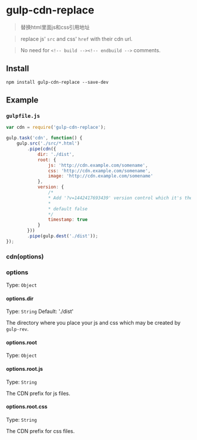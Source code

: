 gulp-cdn-replace
================

> 替换html里面js和css引用地址

> replace js' `src` and css' `href` with their cdn url.

> No need for `<!-- build --><!-- endbuild -->` comments.

## Install
```
npm install gulp-cdn-replace --save-dev
```

## Example
### `gulpfile.js`
```js
var cdn = require('gulp-cdn-replace');

gulp.task('cdn', function() {
    gulp.src('./src/*.html')
        .pipe(cdn({
            dir: './dist',
            root: {
                js: 'http://cdn.example.com/somename',
                css: 'http://cdn.example.com/somename',
                image: 'http://cdn.example.com/somename'
            },
            version: {
            	/*
            	* Add '?v=1442417693439' version control which it's the timestamp of task running
            	*
            	* default false
            	*/
            	timestamp: true 
            }
        }))
        .pipe(gulp.dest('./dist'));
});
```

### cdn(options)

### options

Type: `Object`

#### options.dir
Type: `String`
Default: './dist'

The directory where you place your js and css which may be created by `gulp-rev`.

#### options.root
Type: `Object`

#### options.root.js
Type: `String`

The CDN prefix for js files.

#### options.root.css
Type: `String`

The CDN prefix for css files.
